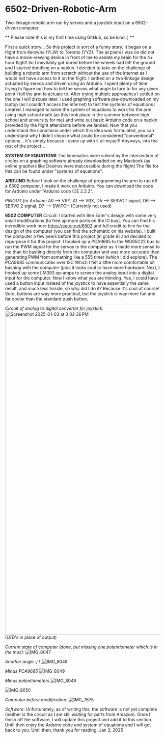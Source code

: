 # 6502-Driven-Robotic-Arm
Two-linkage robotic arm run by servos and a joystick input on a 6502-driven computer

** Please note this is my first time using GitHub, so be kind :) **

First a quick story...
So this project is sort of a funny story. It began on a flight from Kelowna (YLW) to Toronto (YYZ). The airplane I was on did not have a movie-viewing device in 
front of me to sedate my brain for the 4+ hour flight! So I inevitably got bored before the wheels had left the ground and I started doodling on a napkin. I 
decided to take on the challenge of building a robotic arm from scratch without the use of the internet as I would not have access to it on the flight. I settled 
on a two-linkage design actuated by servos and driven using an Arduino. I spent plenty of time trying to figure out how to tell the servos what angle to turn to 
for any given point I tell the arm to actuate to. After trying multiple approaches I settled on the one I will discuss later. I used graphing software pre-downloaded 
on my laptop (as I couldn't access the internet) to test the systems of equations I created. I managed to solve the system of equations to work for the arm using high 
school math (as this took place in the summer between high school and university for me) and write out basic Arduino code on a napkin provided by the flight attendants 
before we landed. Now that you understand the conditions under which this idea was formulated, you can understand why I didn't choose what could be considered 
"conventional" options... It's simply because I came up with it all myself! Anyways, into the rest of the project...


**SYSTEM OF EQUATIONS**
The kinematics were solved by the intersection of circles on a graphing software already downloaded on my Macbook (as online graphers like Desmos were inaccessible 
during the flight) The file for this can be found under "systems of equations".


**ARDUINO**
Before I took on the challenge of programming the arm to run off a 6502 computer, I made it work on Arduino. You can download the code for Arduino under 
"Arduino code IDE 2.3.2".

*PINOUT for Arduino:*
A0 --> VRY,
A1 --> VRX,
D5 --> SERVO 1 signal,
D6 --> SERVO 2 signal,
D7 --> SWITCH (Currently not used)


**6502 COMPUTER**
*Circuit:*
I started with Ben Eater's design with some very small modifications (to free up more ports on the IO bus). You can find his incredible work here https://eater.net/6502 
and full credit to him for the design of the computer (you can find the schematic on his website). I built the computer a few years before this project (in grade 9) and 
decided to repurpose it for this project. I hooked up a PCA9685 to the WD65C22 bus to run the PWM signal for the servos to the computer as it made more sense to me than 
bit bashing directly from the computer and was more accurate than generating PWM from something like a 555 timer (which I did explore). The PCA9685 communicates over 
I2C Which I felt a little more comfortable bit bashing with the computer (plus it looks cool to have more hardware. Next, I hooked up some LM393 op-amps to screen the 
analog input into a digital input for the computer. Now I know what you are thinking. Yes, I could have used a button input instead of the joystick to have essentially 
the same result, and much less hassle, so why did I do it? Because it's cool of course! Sure, buttons are way more practical, but the joystick is way more fun and far 
cooler than the standard push button.

*Circuit of analog to digital converter for joystick:*
<img width="1055" alt="Screenshot 2025-01-03 at 3 02 36 PM" src="https://github.com/user-attachments/assets/d83d7c5a-f97c-4d06-9357-834897418aff" />
(LED's in place of output)

*Current state of computer (done, but missing one potentiometer which is in the mail):*
![IMG_8047](https://github.com/user-attachments/assets/d64020fe-bd1f-4cda-ad2c-b2703acbbe1f)


*Another angle :)*
![![IMG_8048](https://github.com/user-attachments/assets/9808ecf0-ec1e-4d73-a533-89d24a3a4d41)

*Minus PCA9685*
![IMG_8049](https://github.com/user-attachments/assets/b2bb4734-af11-45cd-a3ad-81e87b539d9e)


*Minus potentiometers*
![IMG_8049](https://github.com/user-attachments/assets/6a2a8f2d-9775-48dc-94ef-b508faee88ae)



![IMG_8050](https://github.com/user-attachments/assets/dc8403b2-7d37-491c-bfff-b5c0c73d841f)


*Computer before modification:*
![IMG_7675](https://github.com/user-attachments/assets/49d44b68-5b99-4ae7-b0c1-277537fd347e)

*Software:*
Unfortunately, as of writing this, the software is not yet complete (neither is the circuit as I am still waiting for parts from Amazon). Once I finish off the software, 
I will update this project and add it to this section. Until then enjoy the Arduino code and system of equations and I will get back to you. Until then, thank you for reading.
Jan 3, 2025
